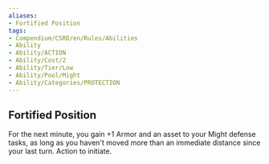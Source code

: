 ```yaml
---
aliases:
- Fortified Position
tags:
- Compendium/CSRD/en/Rules/Abilities
- Ability
- Ability/ACTION
- Ability/Cost/2
- Ability/Tier/Low
- Ability/Pool/Might
- Ability/Categories/PROTECTION
---
```


  
## Fortified Position  
For the next minute, you gain +1 Armor and an asset to your Might defense tasks, as long as you haven't moved more than an immediate distance since your last turn. Action to initiate. 